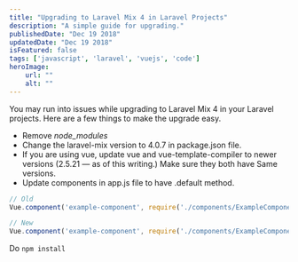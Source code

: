 ```yaml
---
title: "Upgrading to Laravel Mix 4 in Laravel Projects"
description: "A simple guide for upgrading."
publishedDate: "Dec 19 2018"
updatedDate: "Dec 19 2018"
isFeatured: false
tags: ['javascript', 'laravel', 'vuejs', 'code']
heroImage:
    url: ""
    alt: ""
---
```


You may run into issues while upgrading to Laravel Mix 4 in your Laravel projects. Here are a few things to make the upgrade easy.

- Remove *node_modules*
- Change the laravel-mix version to 4.0.7 in package.json file.
- If you are using vue, update vue and vue-template-compiler to newer versions (2.5.21 — as of this writing.) Make sure they both have Same versions.
- Update components in app.js file to have .default method.

```js
// Old
Vue.component('example-component', require('./components/ExampleComponent.vue'));

// New
Vue.component('example-component', require('./components/ExampleComponent.vue').default)
```

Do ```npm install```
